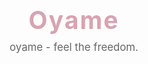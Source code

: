 <div align="center" style="margin-bottom: 40px;">
    <h1 style="color: #d8a3b3; font-size: 2.8em; margin: 0; letter-spacing: 2px;">Oyame</h1>
    <p style="color: #666; font-size: 1.2em; margin-top: 10px;">oyame - feel the freedom.</p>
</div>


